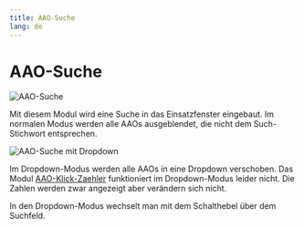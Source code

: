 ```yaml
---
title: AAO-Suche
lang: de
---
```


# AAO-Suche
![AAO-Suche](/modules/aao-search/de.png)

Mit diesem Modul wird eine Suche in das Einsatzfenster eingebaut. Im normalen Modus werden alle AAOs ausgeblendet, die nicht dem Such-Stichwort entsprechen.

![AAO-Suche mit Dropdown](/modules/aao-search/de_dropdown.png)

Im Dropdown-Modus werden alle AAOs in eine Dropdown verschoben.
Das Modul [AAO-Klick-Zaehler](aao-zaehler) funktioniert im Dropdown-Modus leider nicht. Die Zahlen werden zwar angezeigt aber verändern sich nicht.

In den Dropdown-Modus wechselt man mit dem Schalthebel über dem Suchfeld.
